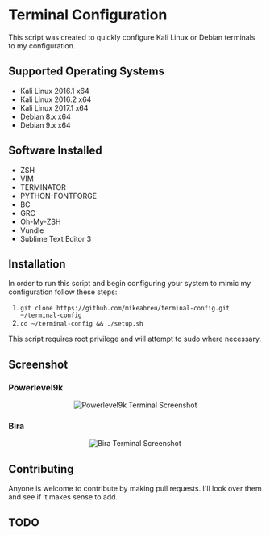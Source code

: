 # Terminal Configuration
This script was created to quickly configure Kali Linux or Debian terminals to my configuration.

## Supported Operating Systems
- Kali Linux 2016.1 x64
- Kali Linux 2016.2 x64
- Kali Linux 2017.1 x64
- Debian 8.x x64
- Debian 9.x x64

## Software Installed
- ZSH
- VIM
- TERMINATOR
- PYTHON-FONTFORGE
- BC
- GRC
- Oh-My-ZSH
- Vundle
- Sublime Text Editor 3

## Installation
In order to run this script and begin configuring your system to mimic my configuration follow these steps:
1. `git clone https://github.com/mikeabreu/terminal-config.git ~/terminal-config`
2. `cd ~/terminal-config && ./setup.sh`

This script requires root privilege and will attempt to sudo where necessary.

## Screenshot
### Powerlevel9k
<p align="center">
  <img src="https://i.imgur.com/SzVYmG7.png" alt="Powerlevel9k Terminal Screenshot">
</p>

### Bira
<p align="center">
   <img src="https://i.imgur.com/Uk4vDQv.png" alt="Bira Terminal Screenshot">
</p>

## Contributing
Anyone is welcome to contribute by making pull requests. I'll look over them and see if it makes sense to add.

## TODO
